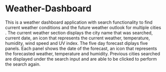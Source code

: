 # Weather-Dashboard

This is a weather dashboard application with search functionality to find current weather conditions and the future weather outlook for multiple cities​. The current weather section displays the city name that was searched, current date, an icon that represents the current weather, temperature, humidity, wind speed and UV index. The five day forecast diplays five panels. Each panel shows the date of the forecast, an icon that represents the forecasted weather, temperature and humidity. Previous cities searched are displayed under the search input and are able to be clicked to perform the search again.

